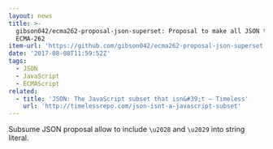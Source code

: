 ```yaml
---
layout: news
title: >-
  gibson042/ecma262-proposal-json-superset: Proposal to make all JSON text valid
  ECMA-262
item-url: 'https://github.com/gibson042/ecma262-proposal-json-superset'
date: '2017-08-08T11:59:52Z'
tags:
  - JSON
  - JavaScript
  - ECMAScript
related:
  - title: 'JSON: The JavaScript subset that isn&#39;t — Timeless'
    url: 'http://timelessrepo.com/json-isnt-a-javascript-subset'
---
```

Subsume JSON proposal allow to include `\u2028` and `\u2029` into string literal.
